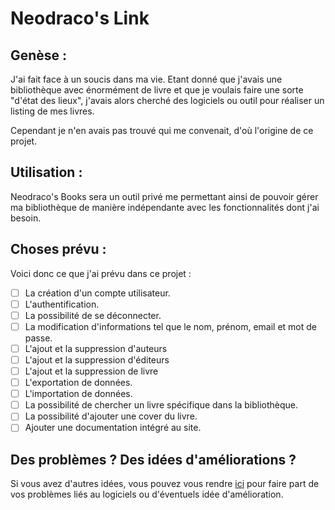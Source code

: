 # Neodraco's Link

## Genèse :

J'ai fait face à un soucis dans ma vie. Etant donné que j'avais une bibliothèque avec énormément de livre et que je voulais faire une sorte "d'état des lieux", j'avais alors cherché des logiciels ou outil pour réaliser un listing de mes livres.

Cependant je n'en avais pas trouvé qui me convenait, d'où l'origine de ce projet.

## Utilisation :

Neodraco's Books sera un outil privé me permettant ainsi de pouvoir gérer ma bibliothèque de manière indépendante avec les fonctionnalités dont j'ai besoin.

## Choses prévu :

Voici donc ce que j'ai prévu dans ce projet :

- [ ] La création d'un compte utilisateur.
- [ ] L'authentification.
- [ ] La possibilité de se déconnecter.
- [ ] La modification d'informations tel que le nom, prénom, email et mot de passe.
- [ ] L'ajout et la suppression d'auteurs
- [ ] L'ajout et la suppression d'éditeurs
- [ ] L'ajout et la suppression de livre
- [ ] L'exportation de données.
- [ ] L'importation de données.
- [ ] La possibilité de chercher un livre spécifique dans la bibliothèque.
- [ ] La possibilité d'ajouter une cover du livre.
- [ ] Ajouter une documentation intégré au site.

## Des problèmes ? Des idées d'améliorations ?

Si vous avez d'autres idées, vous pouvez vous rendre [ici](https://github.com/TheGuardianLight/NeodracosBook/issues) pour faire part de vos problèmes liés au logiciels ou d'éventuels idée d'amélioration.